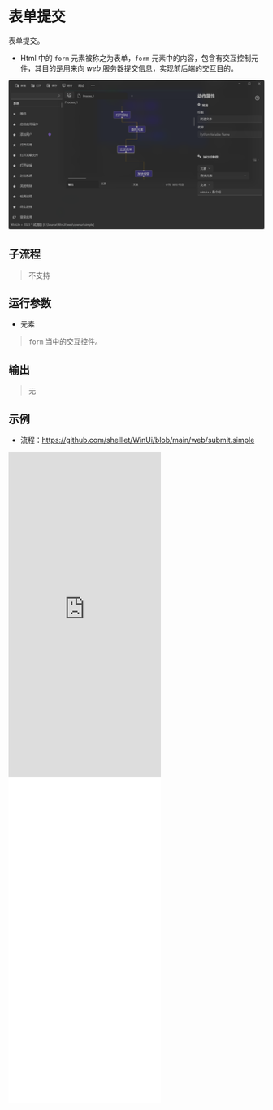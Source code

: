 # 表单提交 
表单提交。

* Html 中的 `form` 元素被称之为表单，`form` 元素中的内容，包含有交互控制元件，其目的是用来向 *web* 服务器提交信息，实现前后端的交互目的。

![WebElementSendText](./images/03.png ':size=90%')

## 子流程
> 不支持


## 运行参数

* 元素
> `form` 当中的交互控件。

## 输出
> 无

## 示例

* 流程：https://github.com/shelllet/WinUi/blob/main/web/submit.simple



<iframe type="text/html" height="640px" src="https://www.youtube.com/embed/up6Re04VfEs" frameborder="0"></iframe>

<iframe src="//player.bilibili.com/player.html?bvid=BV1iZ421779K&page=1&autoplay=0" height='640px' scrolling="no" frameborder="no" framespacing="0" allowfullscreen="true"></iframe>